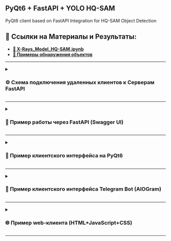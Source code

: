 ## PyQt6 + FastAPI + YOLO HQ-SAM

PyQt6 client based on FastAPI Integration for HQ-SAM Object Detection

## 💾 Ссылки на Материалы и Результаты:
- **[💎 X-Rays_Model_HQ-SAM.ipynb](https://colab.research.google.com/drive/10J1WX5zXMXHki_PL_JfKqq0KZKFJJnCp?usp=sharing)**
- **[💾 Примеры обнаружения объектов](https://github.com/alecseiterr/screening_system/blob/main/Dmitry_Panfilov/images/README.md)**

---

<details>
<summary><h3>⚙️ Схема подключения удаленных клиентов к Серверам FastAPI</h3></summary>
<p align="center">
<img src="https://raw.githubusercontent.com/DmPanf/PyQt6_FastAPI_HQ-SAM/main/images/schema.jpg" width="95%" />
</p>
</details>

---

<details>
<summary><h3>💠 Пример работы через FastAPI (Swagger UI)</h3></summary>
<p align="center">
<img src="https://raw.githubusercontent.com/DmPanf/PyQt6_FastAPI_HQ-SAM/main/images/swagger-01.jpg" width="90%" />
</p>
</details>

---

<details>
<summary><h3>💾 Пример клиентского интерфейса на PyQt6</h3></summary>
<p align="center">
<img src="https://raw.githubusercontent.com/DmPanf/PyQt6_FastAPI_HQ-SAM/main/images/qt1.jpg" width="30%" />
<img src="https://raw.githubusercontent.com/DmPanf/PyQt6_FastAPI_HQ-SAM/main/images/qt2.jpg" width="30%" />
<img src="https://raw.githubusercontent.com/DmPanf/PyQt6_FastAPI_HQ-SAM/main/images/qt3.jpg" width="30%" />
  <br>
<img src="https://raw.githubusercontent.com/DmPanf/PyQt6_FastAPI_HQ-SAM/main/images/qt4.jpg" width="30%" />
<img src="https://raw.githubusercontent.com/DmPanf/PyQt6_FastAPI_HQ-SAM/main/images/qt5.jpg" width="30%" />
<img src="https://raw.githubusercontent.com/DmPanf/PyQt6_FastAPI_HQ-SAM/main/images/qt6.jpg" width="30%" />
</p>
</details>

---

<details>
<summary><h3>💎 Пример клиентского интерфейса Telegram Bot (AIOGram)</h3></summary>
<p align="center">
<img src="https://raw.githubusercontent.com/DmPanf/PyQt6_FastAPI_HQ-SAM/main/images/bot1.jpg" width="48%" />
<img src="https://raw.githubusercontent.com/DmPanf/PyQt6_FastAPI_HQ-SAM/main/images/bot2.jpg" width="48%" />
  <br>
<img src="https://raw.githubusercontent.com/DmPanf/PyQt6_FastAPI_HQ-SAM/main/images/bot3.jpg" width="48%" />
<img src="https://raw.githubusercontent.com/DmPanf/PyQt6_FastAPI_HQ-SAM/main/images/bot4.jpg" width="48%" />
</p>
</details>

---

<details>
<summary><h3>🌐 Пример web-клиента (HTML+JavaScript+CSS)</h3></summary>
<p align="center">
<img src="https://raw.githubusercontent.com/DmPanf/PyQt6_FastAPI_HQ-SAM/main/images/web-client-01.jpg" width="90%" />
</p>
</details>


---

## 

